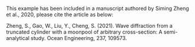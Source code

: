 
This example has been included in a manuscript authored by Siming Zheng et al., 2020, please cite the article as below:

Zheng, S., Gao, W., Liu, Y., Cheng, S. (2021). Wave diffraction from a truncated cylinder with a moonpool of arbitrary cross-section: A semi-analytical study. Ocean Engineering, 237, 109573.


